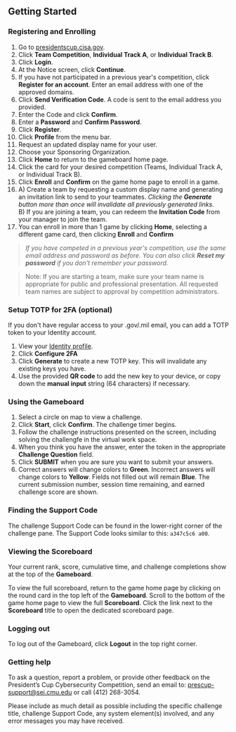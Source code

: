 
## Getting Started


### Registering and Enrolling

 1. Go to [presidentscup.cisa.gov](https://presidentscup.cisa.gov).
 2. Click **Team Competition**, **Individual Track A**, or **Individual Track B**.
 3. Click **Login**.
 4. At the Notice screen, click **Continue**.
 5. If you have not participated in a previous year's competition, click **Register for an account**. Enter an email address with one of the approved domains.
 6. Click **Send Verification Code**. A code is sent to the email address you provided.
 7. Enter the Code and click **Confirm**.
 8. Enter a **Password** and **Confirm Password**.
 9. Click **Register**.
 10. Click **Profile** from the menu bar.
 11. Request an updated display name for your user.
 12. Choose your Sponsoring Organization.
 13. Click **Home** to return to the gameboard home page. 
 14. Click the card for your desired competition (Teams, Individual Track A, or Individual Track B).
 15. Click **Enroll** and **Confirm** on the game home page to enroll in a game.  
 16. A) Create a team by requesting a custom display name and generating an invitation link to send to your teammates. *Clicking the **Generate** button more than once will invalidate all previously generated links.*  
    B) If you are joining a team, you can redeem the **Invitation Code** from your manager to join the team.
 17. You can enroll in more than 1 game by clicking **Home**, selecting a different game card, then clicking **Enroll** and **Confirm**

> *If you have competed in a previous year's competition, use the same email address and password as before. You can also click **Reset my password** if you don't remember your password.*

> Note: If you are starting a team, make sure your team name is appropriate for public and professional presentation. All requested team names are subject to approval by competition administrators.

### Setup TOTP for 2FA (optional)

If you don't have regular access to your .gov/.mil email, you can add a TOTP token to your Identity account.

1. View your [Identity profile](https://presidentscup.cisa.gov/id/ui/profile).
2. Click **Configure 2FA**
3. Click **Generate** to create a new TOTP key. This will invalidate any existing keys you have.
4. Use the provided **QR code** to add the new key to your device, or copy down the **manual input** string (64 characters) if necessary.


### Using the Gameboard

1. Select a circle on map to view a challenge.
2. Click **Start**, click **Confirm**. The challenge timer begins.
3. Follow the challenge instructions presented on the screen, including solving the challengfe in the virtual work space.
4. When you think you have the answer, enter the token in the appropriate **Challenge Question** field.
5. Click **SUBMIT** when you are sure you want to submit your answers.
6. Correct answers will change colors to **Green**. Incorrect answers will change colors to **Yellow**. Fields not filled out will remain **Blue**. The current submission number, session time remaining, and earned challenge score are shown.

### Finding the Support Code

The challenge Support Code can be found in the lower-right corner of the challenge pane. The Support Code looks similar to this: `a347c5c6 a00`.

### Viewing the Scoreboard

Your current rank, score, cumulative time, and challenge completions show at the top of the **Gameboard**. 

To view the full scoreboard, return to the game home page by clicking on the round card in the top left of the **Gameboard**. Scroll to the bottom of the game home page to view the full **Scoreboard**. Click the link next to the **Scoreboard** title to open the dedicated scoreboard page.

### Logging out

To log out of the Gameboard, click **Logout** in the top right corner.

### Getting help

To ask a question, report a problem, or provide other feedback on the President’s Cup Cybersecurity Competition, send an email to: [prescup-support@sei.cmu.edu](mailto:prescup-support@sei.cmu.edu) or call (412) 268-3054.

Please include as much detail as possible including the specific challenge title, challenge Support Code, any system element(s) involved, and any error messages you may have received.
